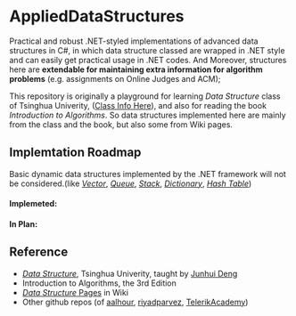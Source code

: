# AppliedDataStructures
Practical and robust .NET-styled implementations of advanced data structures in C#, in which data structure classed are wrapped in .NET style and can easily get practical usage in .NET codes. And Moreover, structures here are **extendable for maintaining extra information for algorithm problems** (e.g. assignments on Online Judges and ACM);

This repository is originally a playground for learning *Data Structure* class of Tsinghua Univerity, ([Class Info Here](http://dsa.cs.tsinghua.edu.cn/~deng/ds/index.htm)), and also for reading the book *Introduction to Algorithms*. So data structures implemented here are mainly from the class and the book, but also some from Wiki pages.

## Implemtation Roadmap

Basic dynamic data structures implemented by the .NET framework will not be considered.(like [*Vector*](https://referencesource.microsoft.com/#mscorlib/system/collections/generic/list.cs), [*Queue*](https://referencesource.microsoft.com/#System/compmod/system/collections/generic/queue.cs), [*Stack*](https://referencesource.microsoft.com/#System/compmod/system/collections/generic/stack.cs), [*Dictionary*](https://referencesource.microsoft.com/#mscorlib/system/collections/generic/dictionary.cs), [*Hash Table*](https://referencesource.microsoft.com/#mscorlib/system/collections/hashtable.cs))

#### Implemeted:

#### In Plan:


## Reference

- [*Data Structure*](http://dsa.cs.tsinghua.edu.cn/~deng/ds/index.htm), Tsinghua Univerity, taught by [Junhui Deng](http://dsa.cs.tsinghua.edu.cn/~deng/index.htm)
- Introduction to Algorithms, the 3rd Edition
- [*Data Structure* Pages](https://en.wikipedia.org/wiki/Data_structure) in Wiki
- Other github repos (of [aalhour](https://github.com/aalhour/C-Sharp-Algorithms), [riyadparvez](https://github.com/riyadparvez/data-structures-csharp), [TelerikAcademy](https://github.com/TelerikAcademy/Data-Structures-and-Algorithms))